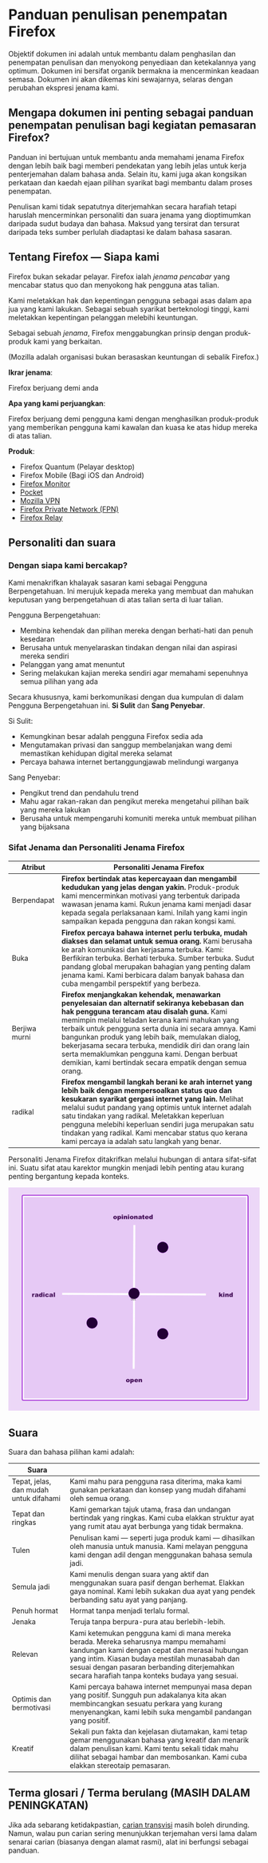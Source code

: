 # Panduan penulisan penempatan Firefox

Objektif dokumen ini adalah untuk membantu dalam penghasilan dan penempatan penulisan dan menyokong penyediaan dan ketekalannya yang optimum. Dokumen ini bersifat organik bermakna ia mencerminkan keadaan semasa. Dokumen ini akan dikemas kini sewajarnya, selaras dengan perubahan ekspresi jenama kami.

## Mengapa dokumen ini penting sebagai panduan penempatan penulisan bagi kegiatan pemasaran Firefox?

Panduan ini bertujuan untuk membantu anda memahami jenama Firefox dengan lebih baik bagi memberi pendekatan yang lebih jelas untuk kerja penterjemahan dalam bahasa anda. Selain itu, kami juga akan kongsikan perkataan dan kaedah ejaan pilihan syarikat bagi membantu dalam proses penempatan.

Penulisan kami tidak sepatutnya diterjemahkan secara harafiah tetapi haruslah mencerminkan personaliti dan suara jenama yang dioptimumkan daripada sudut budaya dan bahasa. Maksud yang tersirat dan tersurat daripada teks sumber perlulah diadaptasi ke dalam bahasa sasaran.

## Tentang Firefox — Siapa kami

Firefox bukan sekadar pelayar. Firefox ialah *jenama pencabar* yang mencabar status quo dan menyokong hak pengguna atas talian.

Kami meletakkan hak dan kepentingan pengguna sebagai asas dalam apa jua yang kami lakukan. Sebagai sebuah syarikat berteknologi tinggi, kami meletakkan kepentingan pelanggan melebihi keuntungan.

Sebagai sebuah *jenama*, Firefox menggabungkan prinsip dengan produk-produk kami yang berkaitan.

(Mozilla adalah organisasi bukan berasaskan keuntungan di sebalik Firefox.)

**Ikrar jenama**:

Firefox berjuang demi anda

**Apa yang kami perjuangkan**:

Firefox berjuang demi pengguna kami dengan menghasilkan produk-produk yang memberikan pengguna kami kawalan dan kuasa ke atas hidup mereka di atas talian.

**Produk**:

* Firefox Quantum (Pelayar desktop)
* Firefox Mobile (Bagi iOS dan Android)
* [Firefox Monitor](https://monitor.firefox.com/)
* [Pocket](https://play.google.com/store/apps/)
* [Mozilla VPN](https://vpn.mozilla.org/)
* [Firefox Private Network (FPN)](https://fpn.firefox.com/)
* [Firefox Relay](https://relay.firefox.com/)

## Personaliti dan suara

### Dengan siapa kami bercakap?

Kami menakrifkan khalayak sasaran kami sebagai Pengguna Berpengetahuan. Ini merujuk kepada mereka yang membuat dan mahukan keputusan yang berpengetahuan di atas talian serta di luar talian.

Pengguna Berpengetahuan:

* Membina kehendak dan pilihan mereka dengan berhati-hati dan penuh kesedaran
* Berusaha untuk menyelaraskan tindakan dengan nilai dan aspirasi mereka sendiri
* Pelanggan yang amat menuntut
* Sering melakukan kajian mereka sendiri agar memahami sepenuhnya semua pilihan yang ada

Secara khususnya, kami berkomunikasi dengan dua kumpulan di dalam Pengguna Berpengetahuan ini. **Si Sulit** dan **Sang Penyebar**.

Si Sulit:

* Kemungkinan besar adalah pengguna Firefox sedia ada
* Mengutamakan privasi dan sanggup membelanjakan wang demi memastikan kehidupan digital mereka selamat
* Percaya bahawa internet bertanggungjawab melindungi warganya

Sang Penyebar:

* Pengikut trend dan pendahulu trend
* Mahu agar rakan-rakan dan pengikut mereka mengetahui pilihan baik yang mereka lakukan
* Berusaha untuk mempengaruhi komuniti mereka untuk membuat pilihan yang bijaksana

### Sifat Jenama dan Personaliti Jenama Firefox

|  **Atribut**  |                                                                                                                                                                                                                            **Personaliti Jenama Firefox**                                                                                                                                                                                                                            |
|---------------|--------------------------------------------------------------------------------------------------------------------------------------------------------------------------------------------------------------------------------------------------------------------------------------------------------------------------------------------------------------------------------------------------------------------------------------------------------------------------------------|
| Berpendapat   | **Firefox bertindak atas kepercayaan dan mengambil kedudukan yang jelas dengan yakin.** Produk-produk kami mencerminkan motivasi yang terbentuk daripada wawasan jenama kami. Rukun jenama kami menjadi dasar kepada segala perlaksanaan kami. Inilah yang kami ingin sampaikan kepada pengguna dan rakan kongsi kami.                                                                                                                                                             |
| Buka          | **Firefox percaya bahawa internet perlu terbuka, mudah diakses dan selamat untuk semua orang.** Kami berusaha ke arah komunikasi dan kerjasama terbuka. Kami: Berfikiran terbuka. Berhati terbuka. Sumber terbuka. Sudut pandang global merupakan bahagian yang penting dalam jenama kami. Kami berbicara dalam banyak bahasa dan cuba mengambil perspektif yang berbeza.                                                                                                            |
| Berjiwa murni | **Firefox menjangkakan kehendak, menawarkan penyelesaian dan alternatif sekiranya kebebasan dan hak pengguna terancam atau disalah guna.** Kami memimpin melalui teladan kerana kami mahukan yang terbaik untuk pengguna serta dunia ini secara amnya. Kami bangunkan produk yang lebih baik, memulakan dialog, bekerjasama secara terbuka, mendidik diri dan orang lain serta memaklumkan pengguna kami. Dengan berbuat demikian, kami bertindak secara empatik dengan semua orang. |
| radikal       | **Firefox mengambil langkah berani ke arah internet yang lebih baik dengan mempersoalkan status quo dan kesukaran syarikat gergasi internet yang lain.** Melihat melalui sudut pandang yang optimis untuk internet adalah satu tindakan yang radikal. Meletakkan keperluan pengguna melebihi keperluan sendiri juga merupakan satu tindakan yang radikal. Kami mencabar status quo kerana kami percaya ia adalah satu langkah yang benar.                                            |

Personaliti Jenama Firefox ditakrifkan melalui hubungan di antara sifat-sifat ini. Suatu sifat atau karektor mungkin menjadi lebih penting atau kurang penting bergantung kepada konteks.

![Matriks Personaliti Firefox](../images/firefox_marketing/firefox_personality_en.png)

## Suara

Suara dan bahasa pilihan kami adalah:

|                 Suara                  |                                                                                                                                                                                                                                                                                         |
|----------------------------------------|-----------------------------------------------------------------------------------------------------------------------------------------------------------------------------------------------------------------------------------------------------------------------------------------|
| Tepat, jelas, dan mudah untuk difahami | Kami mahu para pengguna rasa diterima, maka kami gunakan perkataan dan konsep yang mudah difahami oleh semua orang.                                                                                                                                                                     |
| Tepat dan ringkas                      | Kami gemarkan tajuk utama, frasa dan undangan bertindak yang ringkas.  Kami cuba elakkan struktur ayat yang rumit atau ayat berbunga yang tidak bermakna.                                                                                                                               |
| Tulen                                  | Penulisan kami — seperti juga produk kami — dihasilkan oleh manusia untuk manusia. Kami melayan pengguna kami dengan adil dengan menggunakan bahasa semula jadi.                                                                                                                        |
| Semula jadi                            | Kami menulis dengan suara yang aktif dan menggunakan suara pasif dengan berhemat. Elakkan gaya nominal. Kami lebih sukakan dua ayat yang pendek berbanding satu ayat yang panjang.                                                                                                      |
| Penuh hormat                           | Hormat tanpa menjadi terlalu formal.                                                                                                                                                                                                                                                    |
| Jenaka                                 | Teruja tanpa berpura-pura atau berlebih-lebih.                                                                                                                                                                                                                                      |
| Relevan                                | Kami ketemukan pengguna kami di mana mereka berada. Mereka seharusnya mampu memahami kandungan kami dengan cepat dan merasai hubungan yang intim. Kiasan budaya mestilah munasabah dan sesuai dengan pasaran berbanding diterjemahkan secara harafiah tanpa konteks budaya yang sesuai. |
| Optimis dan bermotivasi                | Kami percaya bahawa internet mempunyai masa depan yang positif. Sungguh pun adakalanya kita akan membincangkan sesuatu perkara yang kurang menyenangkan, kami lebih suka mengambil pandangan yang positif.                                                                              |
| Kreatif                                | Sekali pun fakta dan kejelasan diutamakan, kami tetap gemar menggunakan bahasa yang kreatif dan menarik dalam penulisan kami. Kami tentu sekali tidak mahu dilihat sebagai hambar dan membosankan. Kami cuba elakkan stereotaip pemasaran.                                              |

## Terma glosari / Terma berulang (MASIH DALAM PENINGKATAN)

Jika ada sebarang ketidakpastian, [carian transvisi](https://transvision.mozfr.org/) masih boleh dirunding. Namun, walau pun carian sering menunjukkan terjemahan versi lama dalam senarai carian (biasanya dengan alamat rasmi), alat ini berfungsi sebagai panduan.
